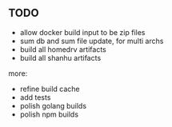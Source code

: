 ## TODO

- allow docker build input to be zip files
- sum db and sum file update, for multi archs
- build all homedrv artifacts
- build all shanhu artifacts

more:

- refine build cache
- add tests
- polish golang builds
- polish npm builds
